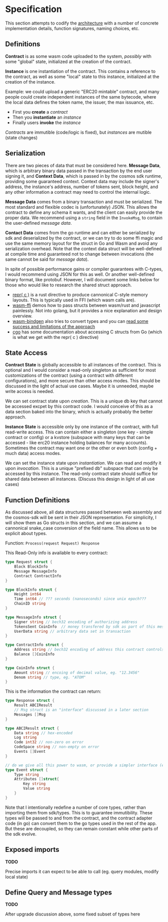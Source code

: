 # Specification

This section attempts to codify the [architecture](./Architecture) with a number of concrete 
implementation details, function signatures, naming choices, etc. 

## Definitions

**Contract** is as some wasm code uploaded to the system, *possibly* with some "global" state, initialized at the creation of the contract.

**Instance** is one instantiation of the contract. This contains a reference to the contract, as well as some "local" state to this instance, initialized at the creation of the instance.

Example: we could upload a generic "ERC20 mintable" contract, and many people could create independent instances of the same bytecode, where the local data defines the token name, the issuer, the max issuance, etc.

* First you **create** a *contract*
* Then you **instantiate** an *instance*
* Finally users **invoke** the *instance*

*Contracts* are immutible (code/logic is fixed), but *instances* are mutible (state changes)

## Serialization

There are two pieces of data that must be considered here. **Message Data**, which is arbitrary binary data passed in the transaction by the end user signing it, and **Context Data**, which is passed in by the cosmos sdk runtime, providing some guaranteed context. Context data may include the signer's address, the instance's address, number of tokens sent, block height, and any other information a contract may need to control the internal logic.

**Message Data** comes from a binary transaction and must be serialized. The most standard and flexible codec is (unfortunately) JSON. This allows the contract to define any schema it wants, and the client can easily provide the proper data. We recommend using a `string` field in the `InvokeMsg`, to contain the user-defined *message data*.

**Contact Data** comes from the go runtime and can either be serialized by sdk and deserialized by the contract, or we can try to do some ffi magic and use the same memory layout for the struct in Go and Wasm and avoid any serialization overhead. Note that the context data struct will be well-defined at compile time and guaranteed not to change between invocations (the same cannot be said for *message data*).

In spite of possible performance gains or compiler guarantees with C-types, I would recommend using JSON for this as well. Or another well-defined binary format, like protobuf. However, I will document some links below for those who would like to research the shared struct approach.

* [repr( c )](https://doc.rust-lang.org/nomicon/other-reprs.html) is a rust directive to produce cannonical C-style memory layouts. This is typically used in FFI (which wasm calls are).
* [wasm-ffi](https://github.com/DeMille/wasm-ffi) demos how to pass structs between wasm/rust and javascript painlessly. Not into golang, but it provides a nice explanation and design overview.
* [wasm-bindgen](https://github.com/rustwasm/wasm-bindgen/) also tries to convert types and you can [read some success and limitations of the approach](https://github.com/rustwasm/wasm-bindgen/issues/111)
* [cgo](https://golang.org/cmd/cgo/#hdr-Go_references_to_C) has some documentation about accessing C structs from Go (which is what we get with the repr( c ) directive)

## State Access

**Contract State** is globally accessible to all instances of  the contract. This is optional and I would consider a read-only singleton as sufficient for most customizations of the contract (using a contract with different configurations), and more secure than other access modes. This should be discussed in the light of actual use cases. Maybe it is unneeded, maybe write access is needed.

We can set contract state upon *creation*. This is a unique db key that cannot be accessed excpet by this contract code. I would conceive of this as a data section baked into the binary, which is actually probably the better approach. 

**Instance State** is accessible only by one instance of the contract, with full read-write access. This can contain either a singleton (one key - simple contract or config) or a kvstore (subspace with many keys that can be accessed - like erc20 instance holding balances for many accounts). Sometimes the contract may want one or the other or even both (config + much data) access modes. 

We can set the instance state upon *instantiation*. We can read and modify it upon *invocation*. This is a unique "prefixed db"  subspace that can only be accessed by this instance. The read-only contract state should suffice for shared data between all instances. (Discuss this design in light of all use cases)

## Function Definitions

As discussed above, all data structures passed between web assembly and the cosmos-sdk will be sent in their JSON representation. For simplicity, I will show them as Go structs in this section, and we can assume a cannonical snake_case conversion of the field name. This allows us to be explicit about types.

Function: `Process(request Request) Response`

This Read-Only info is available to every contract:

```go
type Request struct {
    Block BlockInfo
    Message MessageInfo
    Contract ContractInfo
}

type BlockInfo struct {
    Height int64
    Time int64 // ??? seconds (nanoseconds) since unix epoch???
    ChainID string
}

type MessageInfo struct {
    Signer string // bech32 encoding of authorizing address
    TokensSent CoinInfo  // money transfered by sdk as part of this message (before execution)
    UserData string // arbitrary data set in transaction
}

type ContractInfo struct {
    Address string // bech32 encoding of address this contract controls
    Balance []CoinInfo
}

type CoinInfo struct {
    Amount string // encoing of decimal value, eg. "12.3456"
    Denom string // type, eg. "ATOM"
}
```

This is the information the contract can return:

```go
type Response struct {
    Result ABCIResult
    // Msg struct is an "interface" discussed in a later section
    Messages []Msg
}

type ABCIResult struct {
    Data string // hex-encoded
    Log string
    Code int32 // non-zero on error
    CodeSpace string // non-empty on error
    Events []Event
}

// do we give all this power to wasm, or provide a simpler interface (eg. fixing type)
type Event struct {
    Type string
    Attributes []struct{
        Key string
        Value string
    }
}
```

Note that I intentionally redefine a number of core types, rather than importing them from sdk/types. This is to guarantee immutibility. These types will be passed to and from the contract, and the contract adapter code (in go) can convert them to the go types used in the rest of the app. But these are decoupled, so they can remain constant while other parts of the sdk evolve.

## Exposed imports

**TODO**

Precise imports it can expect to be able to call (eg. query modules, modify local state)


## Define Query and Message types

**TODO**

After upgrade discussion above, some fixed subset of types here